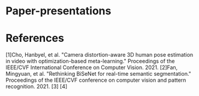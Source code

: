 # Paper-presentations


# References
[1]Cho, Hanbyel, et al. "Camera distortion-aware 3D human pose estimation in video with optimization-based meta-learning." Proceedings of the IEEE/CVF International Conference on Computer Vision. 2021.
[2]Fan, Mingyuan, et al. "Rethinking BiSeNet for real-time semantic segmentation." Proceedings of the IEEE/CVF conference on computer vision and pattern recognition. 2021.
[3]
[4]
